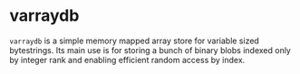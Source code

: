 # varraydb

`varraydb` is a simple memory mapped array store for variable sized bytestrings.
Its main use is for storing a bunch of binary blobs indexed only by integer rank
and enabling efficient random access by index.
